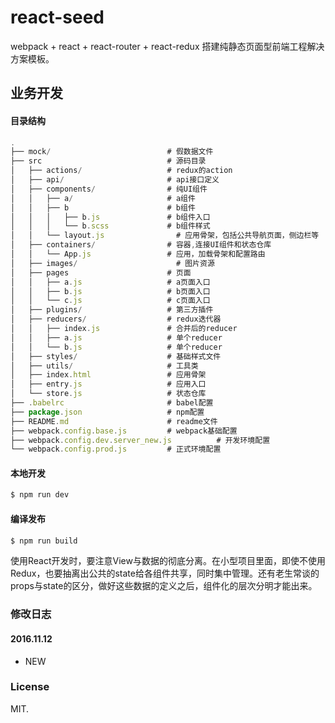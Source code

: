 # react-seed

webpack + react + react-router + react-redux 搭建纯静态页面型前端工程解决方案模板。

## 业务开发

#### 目录结构

``` js
.
├── mock/                          # 假数据文件
├── src                            # 源码目录
│   ├── actions/                   # redux的action
│   ├── api/                       # api接口定义
│   ├── components/                # 纯UI组件
│   │   ├── a/                     # a组件
│   │   ├── b                      # b组件
│   │   │   ├── b.js               # b组件入口
│   │   │   └── b.scss             # b组件样式
│   │   └── layout.js                # 应用骨架，包括公共导航页面，侧边栏等
│   ├── containers/                # 容器,连接UI组件和状态仓库
│   │   └── App.js                 # 应用，加载骨架和配置路由
│   ├── images/                      # 图片资源
│   ├── pages                      # 页面
│   │   ├── a.js                   # a页面入口
│   │   ├── b.js                   # b页面入口
│   │   └── c.js                   # c页面入口
│   ├── plugins/                   # 第三方插件
│   ├── reducers/                  # redux迭代器
│   │   ├── index.js               # 合并后的reducer
│   │   ├── a.js                   # 单个reducer
│   │   └── b.js                   # 单个reducer
│   ├── styles/                    # 基础样式文件
│   ├── utils/                     # 工具类
│   ├── index.html                 # 应用骨架
│   ├── entry.js                   # 应用入口
│   └── store.js                   # 状态仓库
├── .babelrc                       # babel配置
├── package.json                   # npm配置
├── README.md                      # readme文件
├── webpack.config.base.js         # webpack基础配置
├── webpack.config.dev.server_new.js          # 开发环境配置
└── webpack.config.prod.js         # 正式环境配置
```

#### 本地开发

``` bash
$ npm run dev
```

#### 编译发布

``` bash
$ npm run build
```

使用React开发时，要注意View与数据的彻底分离。在小型项目里面，即使不使用Redux，也要抽离出公共的state给各组件共享，同时集中管理。还有老生常谈的props与state的区分，做好这些数据的定义之后，组件化的层次分明才能出来。


### 修改日志

#### 2016.11.12

- NEW


### License

MIT.
